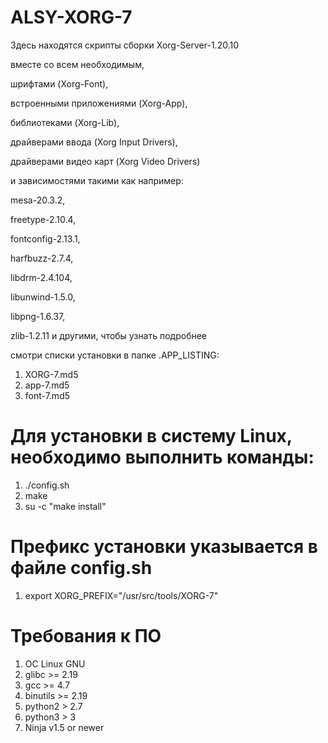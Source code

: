 # ALSY-XORG-7

Здесь находятся скрипты сборки Xorg-Server-1.20.10  
  
вместе со всем необходимым,  
  
шрифтами (Xorg-Font),  

встроенными приложениями (Xorg-App),  

библиотеками (Xorg-Lib),  

драйверами ввода (Xorg Input Drivers),  

драйверами видео карт (Xorg Video Drivers)  

и зависимостями такими как например:  

mesa-20.3.2,  

freetype-2.10.4,  

fontconfig-2.13.1,  

harfbuzz-2.7.4,  

libdrm-2.4.104,  

libunwind-1.5.0,  

libpng-1.6.37,  

zlib-1.2.11 и другими, чтобы узнать подробнее  

смотри списки установки в папке .APP_LISTING:  

1. XORG-7.md5  
2. app-7.md5  
3. font-7.md5  

# Для установки в систему Linux, необходимо выполнить команды:

1. ./config.sh
2. make
3. su -c "make install"

# Префикс установки указывается в файле config.sh

1. export XORG_PREFIX="/usr/src/tools/XORG-7"

# Требования к ПО

1. ОС Linux GNU
2. glibc >= 2.19
3. gcc >= 4.7
4. binutils >= 2.19
4. python2 > 2.7
5. python3 > 3
6. Ninja v1.5 or newer
